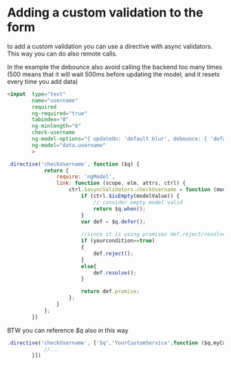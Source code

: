 # Adding a custom validation to the form #

to add a custom validation you can use a directive with async validators. This way you can do also remote calls.

In the example the debounce also avoid calling the backend too many times (500 means that it will wait 500ms before updating the model, and it resets every time you add data)
```html
<input  type="text" 
        name="username" 
        required
        ng-required="true"
        tabindex="0"
        ng-minlength="6"
        check-username
        ng-model-options="{ updateOn: 'default blur', debounce: { 'default': 500, 'blur': 0 } }"
        ng-model="data.username" 
        >
```

```javascript
.directive('checkUsername', function ($q) {
            return {
                require: 'ngModel',
                link: function (scope, elm, attrs, ctrl) {
                    ctrl.$asyncValidators.checkUsername = function (modelValue, viewValue) {
                        if (ctrl.$isEmpty(modelValue)) {
                            // consider empty model valid
                            return $q.when();
                        }
                        var def = $q.defer();
                        
                        //since it is using promises def.reject/resolve can be called in async ops
                        if (yourcondition==true)
                        {
                            def.reject();
                        }
                        else{
                            def.resolve();
                        }

                        return def.promise;
                    };
                }
            };
        })
```

BTW you can reference _$q_ also in this way

```javascript
.directive('checkUsername', ['$q','YourCustomService',function ($q,myCustomService) {
            //...
        }])
```
